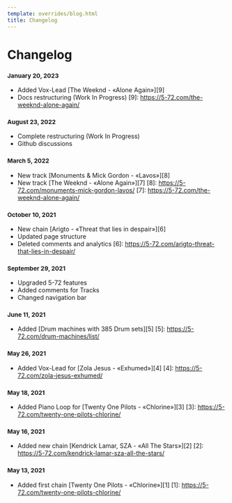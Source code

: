 ```yaml
---
template: overrides/blog.html
title: Changelog
---
```


# Changelog

### <small>January 20, 2023</small>

- Added Vox-Lead [The Weeknd - «Alone Again»][9]
- Docs restructuring (Work In Progress)
  [9]: https://5-72.com/the-weeknd-alone-again/

### <small>August 23, 2022</small>

- Complete restructuring (Work In Progress)
- Github discussions

### <small>March 5, 2022</small>

- New track [Monuments & Mick Gordon - «Lavos»][8]
- New track [The Weeknd - «Alone Again»][7]
  [8]: https://5-72.com/monuments-mick-gordon-lavos/
  [7]: https://5-72.com/the-weeknd-alone-again/

### <small>October 10, 2021</small>

- New chain [Arigto - «Threat that lies in despair»][6]
- Updated page structure
- Deleted comments and analytics
  [6]: https://5-72.com/arigto-threat-that-lies-in-despair/

### <small>September 29, 2021</small>

- Upgraded 5-72 features
- Added comments for Tracks
- Changed navigation bar

### <small>June 11, 2021</small>

- Added [Drum machines with 385 Drum sets][5]
  [5]: https://5-72.com/drum-machines/list/

### <small>May 26, 2021</small>

- Added Vox-Lead for [Zola Jesus - «Exhumed»][4]
  [4]: https://5-72.com/zola-jesus-exhumed/

### <small>May 18, 2021</small>

- Added Piano Loop for [Twenty One Pilots - «Chlorine»][3]
  [3]: https://5-72.com/twenty-one-pilots-chlorine/

### <small>May 16, 2021</small>

- Added new chain [Kendrick Lamar, SZA - «All The Stars»][2]
  [2]: https://5-72.com/kendrick-lamar-sza-all-the-stars/

### <small>May 13, 2021</small>

- Added first chain [Twenty One Pilots - «Chlorine»][1]
  [1]: https://5-72.com/twenty-one-pilots-chlorine/